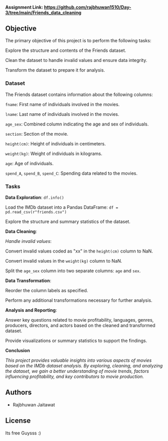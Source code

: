 #### Assignment Link: https://github.com/rajbhuwan1510/Day-3/tree/main/Friends_data_cleaning

## Objective
The primary objective of this project is to perform the following tasks:

Explore the structure and contents of the Friends dataset.

Clean the dataset to handle invalid values and ensure data integrity.

Transform the dataset to prepare it for analysis.

### Dataset
The Friends dataset contains information about the following columns:

`fname`: First name of individuals involved in the movies.

`lname`: Last name of individuals involved in the movies.

`age_sex`: Combined column indicating the age and sex of individuals.

`section`: Section of the movie.

`height(cm)`: Height of individuals in centimeters.

`weight(kg)`: Weight of individuals in kilograms.

`age`: Age of individuals.

`spend_A`, `spend_B`, `spend_C`: Spending data related to the movies.

### Tasks
**Data Exploration**: `df.info()`

Load the IMDb dataset into a Pandas DataFrame: `df = pd.read_csv(r"friends.csv")`

Explore the structure and summary statistics of the dataset.

**Data Cleaning**:

*Handle invalid values*:

Convert invalid values coded as "xx" in the `height(cm)` column to NaN.

Convert invalid values in the `weight(kg)` column to NaN.

Split the `age_sex` column into two separate columns: `age` and `sex`.

**Data Transformation**:

Reorder the column labels as specified.

Perform any additional transformations necessary for further analysis.

**Analysis and Reporting**:

Answer key questions related to movie profitability, languages, genres, producers, directors, and actors based on the cleaned and transformed dataset.

Provide visualizations or summary statistics to support the findings.

**Conclusion**

*This project provides valuable insights into various aspects of movies based on the IMDb dataset analysis. By exploring, cleaning, and analyzing the dataset, we gain a better understanding of movie trends, factors influencing profitability, and key contributors to movie production.*


## Authors

- Rajbhuwan Jaitawat

## License
Its free Guysss :)
